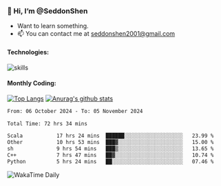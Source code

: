### 👋 Hi, I’m @SeddonShen
- Want to learn something.
- 📫 You can contact me at seddonshen2001@gmail.com

#### Technologies:

![skills](https://skillicons.dev/icons?i=scala,js,html,css,bootstrap,jquery,c,cpp,cloudflare,django,docker,flask,git,github,githubactions,linux,latex,mysql,nodejs,ps,php,pr,py,raspberrypi,redis,unreal,v,vscode,vue,bash)

#### Monthly Coding:
[![Top Langs](https://github-readme-stats.vercel.app/api/top-langs?username=seddonshen&show_icons=true&locale=en&layout=compact&hide=html&langs_count=8)](https://github.com/SeddonShen/)
[![Anurag's github stats](https://github-readme-stats.vercel.app/api?username=SeddonShen&count_private=true&show_icons=true)](https://github.com/anuraghazra/github-readme-stats)
<!--START_SECTION:waka-->

```txt
From: 06 October 2024 - To: 05 November 2024

Total Time: 72 hrs 34 mins

Scala           17 hrs 24 mins  ██████░░░░░░░░░░░░░░░░░░░   23.99 %
Other           10 hrs 53 mins  ███▓░░░░░░░░░░░░░░░░░░░░░   15.00 %
sh              9 hrs 54 mins   ███▒░░░░░░░░░░░░░░░░░░░░░   13.65 %
C++             7 hrs 47 mins   ██▓░░░░░░░░░░░░░░░░░░░░░░   10.74 %
Python          5 hrs 24 mins   ██░░░░░░░░░░░░░░░░░░░░░░░   07.46 %
```

<!--END_SECTION:waka-->

![WakaTime Daily](https://wakatime.com/share/@seddon2001/61a7e342-5f12-4fea-bf92-1fac161e97d6.svg)
<!---
SeddonShen/SeddonShen is a ✨ special ✨ repository because its `README.md` (this file) appears on your GitHub profile.
You can click the Preview link to take a look at your changes.
--->
